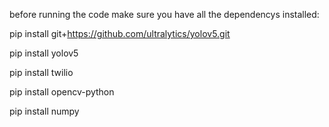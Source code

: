 before running the code make sure you have all the dependencys installed:

pip install git+https://github.com/ultralytics/yolov5.git

pip install yolov5

pip install twilio

pip install opencv-python

pip install numpy

